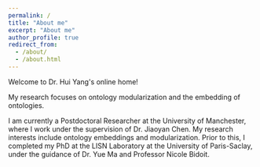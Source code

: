 ```yaml
---
permalink: /
title: "About me"
excerpt: "About me"
author_profile: true
redirect_from: 
  - /about/
  - /about.html
---
```


Welcome to Dr. Hui Yang's online home!

My research focuses on ontology modularization and the embedding of ontologies.

I am currently a Postdoctoral Researcher at the University of Manchester, where I work under the supervision of Dr. Jiaoyan Chen. My research interests include ontology embeddings and modularization. Prior to this, I completed my PhD at the LISN Laboratory at the University of Paris-Saclay, under the guidance of Dr. Yue Ma and Professor Nicole Bidoit.
